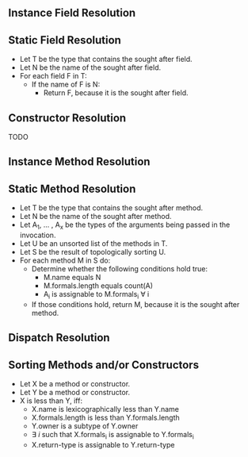 ## Instance Field Resolution

## Static Field Resolution

+ Let T be the type that contains the sought after field.
+ Let N be the name of the sought after field. 
+ For each field F in T:
    + If the name of F is N:
        + Return F, because it is the sought after field. 

## Constructor Resolution

TODO

## Instance Method Resolution

## Static Method Resolution 

+ Let T be the type that contains the sought after method. 
+ Let N be the name of the sought after method. 
+ Let A<sub>1</sub>, ... , A<sub>x</sub> be the types of the arguments being passed in the invocation.
+ Let U be an unsorted list of the methods in T.
+ Let S be the result of topologically sorting U.
+ For each method M in S do:
    + Determine whether the following conditions hold true:
        + M.name equals N
        + M.formals.length equals count(A)
        + A<sub>i</sub> is assignable to M.formals<sub>i</sub> ∀ i
    + If those conditions hold, return M, because it is the sought after method. 

## Dispatch Resolution


## Sorting Methods and/or Constructors

+ Let X be a method or constructor. 
+ Let Y be a method or constructor. 
+ X is less than Y, iff:
    + X.name is lexicographically less than Y.name
    + X.formals.length is less than Y.formals.length
    + Y.owner is a subtype of Y.owner
    + ∃ <i>i</i> such that X.formals<sub>i</sub> is assignable to Y.formals<sub>i</sub> 
    + X.return-type is assignable to Y.return-type